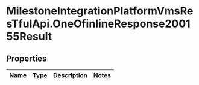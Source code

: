 # MilestoneIntegrationPlatformVmsResTfulApi.OneOfinlineResponse200155Result

## Properties
Name | Type | Description | Notes
------------ | ------------- | ------------- | -------------
